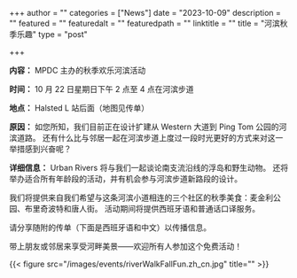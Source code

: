 +++
author = ""
categories = ["News"]
date = "2023-10-09"
description = ""
featured = ""
featuredalt = ""
featuredpath = ""
linktitle = ""
title = "河滨秋季乐趣"
type = "post"

+++ 

**内容：** MPDC 主办的秋季欢乐河滨活动

**时间：** 10 月 22 日星期日下午 2 点至 4 点在河滨步道

**地点：** Halsted L 站后面（地图见传单）

**原因：** 如您所知，我们目前正在设计扩建从 Western 大道到 Ping Tom 公园的河滨道路。 还有什么比与邻居一起在河滨步道上度过一段时光更好的方式来对这一举措感到兴奋呢？

**详细信息：** Urban Rivers 将与我们一起谈论南支流沿线的浮岛和野生动物。 还将举办适合所有年龄段的活动，并有机会参与河滨步道新路段的设计。

我们将提供来自我们希望与这条河滨小道相连的三个社区的秋季美食：麦金利公园、布里奇波特和唐人街。 活动期间将提供西班牙语和普通话口译服务。

请分享随附的传单（下面是西班牙语和中文）以传播信息。

带上朋友或邻居来享受河畔美景——欢迎所有人参加这个免费活动！

{{< figure src="/images/events/riverWalkFallFun.zh_cn.jpg" title="" >}}










